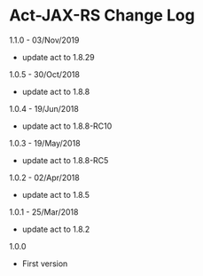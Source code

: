 # Act-JAX-RS Change Log

1.1.0 - 03/Nov/2019
* update act to 1.8.29

1.0.5 - 30/Oct/2018
* update act to 1.8.8

1.0.4 - 19/Jun/2018
* update act to 1.8.8-RC10

1.0.3 - 19/May/2018
* update act to 1.8.8-RC5

1.0.2 - 02/Apr/2018
* update act to 1.8.5

1.0.1 - 25/Mar/2018
* update act to 1.8.2


1.0.0

- First version
